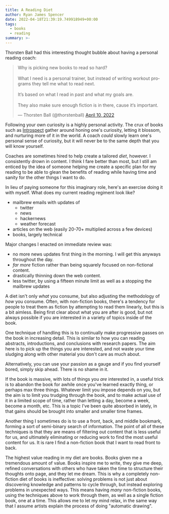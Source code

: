 ```yaml
---
title: A Reading Diet
author: Ryan James Spencer
date: 2022-04-18T21:39:19.749918949+00:00
tags:
  - books
  - reading
summary: >-
---
```


Thorsten Ball had this interesting thought bubble about having a personal
reading coach:

<div class="centered"><blockquote class="twitter-tweet"><p lang="en" dir="ltr">Why is picking new books to read so hard?<br><br>What I need is a personal trainer, but instead of writing workout programs they tell me what to read next.<br><br>It’s based on what I read in past and what my goals are.<br><br>They also make sure enough fiction is in there, cause it‘s important.</p>&mdash; Thorsten Ball (@thorstenball) <a href="https://twitter.com/thorstenball/status/1513184857089880069?ref_src=twsrc%5Etfw">April 10, 2022</a></blockquote> <script async src="https://platform.twitter.com/widgets.js" charset="utf-8"></script></div>

Following your own curiosity is a highly personal activity. The crux of books
such as [Introspect](https://visakanv.gumroad.com/l/introspect) gather around
honing one's curiosity, letting it blossom, and nurturing more of it in the
world. A coach *could* slowly learn one's personal sense of curiosity, but it
will never be to the same depth that you will know yourself.

Coaches are sometimes hired to help create a tailored *diet*, however. I
consistently drown in content. I think I fare better than most, but I still am
enticed by the idea of someone helping me create a specific plan for my reading
to be able to glean the benefits of reading while having time and sanity for the
other things I want to do.

In lieu of paying someone for this imaginary role, here's an exercise doing it
with myself. What does my current reading regiment look like?

* mailbrew emails with updates of
    * twitter
    * news
    * hackernews
    * weather forecast
* articles on the web (easily 20-70+ multiplied across a few devices)
* books, largely technical

Major changes I enacted on immediate review was:

* no more news updates first thing in the morning. I will get this anyways
  throughout the day.
* _far more_ fiction rather than being squarely focused on non-fictional
  content.
* drastically thinning down the web content.
* less twitter, by using a fifteen minute limit as well as a stopping the
  mailbrew updates

A diet isn't only _what_ you consume, but also adjusting the methodology of
_how_ you consume. Often, with non-fiction books, there's a tendency for people
to treat them as fiction by attempting to read them linearly, but this is a bit
aimless. Being first clear about what you are after is good, but not always
possible if you are interested in a variety of topics inside of the book.

One technique of handling this is to continually make progressive passes on the
book in increasing detail. This is similar to how you can reading abstracts,
introductions, and conclusions with research papers. The aim here is to pick up
the things you are interested, and not waste your time sludging along with other
material you don't care as much about.

Alternatively, you can use your passion as a gauge and if you find yourself
bored, simply skip ahead. There is no shame in it.

If the book is massive, with lots of things you _are_ interested in, a useful
trick is to abandon the book for awhile once you've learned exactly thing, or
perhaps max three things. Whatever limit you impose depends on you, but the aim
is to limit you trudging through the book, and to make actual use of it in a
limited scope of time, rather than letting a day, become a week, become a month,
etc. This is a topic I've been quite absorbed in lately, in that gains should
be brought into smaller and smaller time frames.

Another thing I sometimes do is to use a front, back, and middle bookmark,
forming a sort of semi-binary search of information. The point of all of these
techniques is that they are means of filtering out content that is less useful
for us, and ultimately eliminating or reducing work to find the most useful
content for us. It is rare I find a non-fiction book that I want to read front
to back.

The highest value reading in my diet are books. Books given me a tremendous
amount of value. Books inspire me to write, they give me deep, refined
conversations with others who have taken the time to structure their thoughts
onto page, and they let me dream. This is why a completely non-fiction diet of
books is ineffective: solving problems is not just about discovering knowledge
and patterns to cycle through, but instead exploring problems in unexpected
ways. This means having _many_ non-fiction books, using the techniques above to
work through them, as well as a single fiction book, one at a time. This allows
me to let my mind relax, in the same way that I assume artists explain the
process of doing "automatic drawing".
